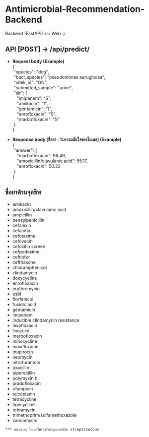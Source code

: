 # Antimicrobial-Recommendation-Backend
Backend (FastAPI) ของ Web
:)

## API [POST] -> /api/predict/
* **Request body (Example)**\
{\
  &nbsp;"species": "dog",\
  &nbsp;"bact_species": "pseudomonas aeruginosa",\
  &nbsp;"vitek_id": "GN",\
  &nbsp;"submitted_sample": "urine",\
  &nbsp;"sir": {\
  &emsp;"imipenem": "S",\
  &emsp;"amikacin": "I",\
  &emsp;"gentamicin": "I",\
  &emsp;"enrofloxacin": "S",\
  &emsp;"marbofloxacin": "S"\
  &nbsp;}\
}
	
* **Response body [ชื่อยา : %ความมั่นใจของโมเดล] (Example)**\
{\
  &nbsp;"answer": {\
    &emsp;"marbofloxacin": 96.49,\
    &emsp;"amoxicillin/clavulanic acid": 55.17,\
    &emsp;"enrofloxacin": 50.22\
  &nbsp;}\
}

## ชื่อยาต้านจุลชีพ
* amikacin
* amoxicillin/clavulanic acid
* ampicillin
* benzylpenicillin
* cefalexin
* cefalotin
* cefotaxime
* cefovecin
* cefoxitin screen
* cefpodoxime
* ceftiofur
* ceftriaxone
* chloramphenicol
* clindamycin
* doxycycline
* enrofloxacin
* erythromycin
* esbl
* florfenicol
* fusidic acid
* gentamicin
* imipenem
* inducible clindamycin resistance
* levofloxacin
* linezolid
* marbofloxacin
* minocycline
* moxifloxacin
* mupirocin
* neomycin
* nitrofurantoin
* oxacillin
* piperacillin
* polymyxin b
* pradofloxacin
* rifampicin
* teicoplanin
* tetracycline
* tigecycline
* tobramycin
* trimethoprim/sulfamethoxazole
* vancomycin

`*** หมายเหตุ โมเดลไม่รองรับสกุลแบคทีเรีย streptococcus`

